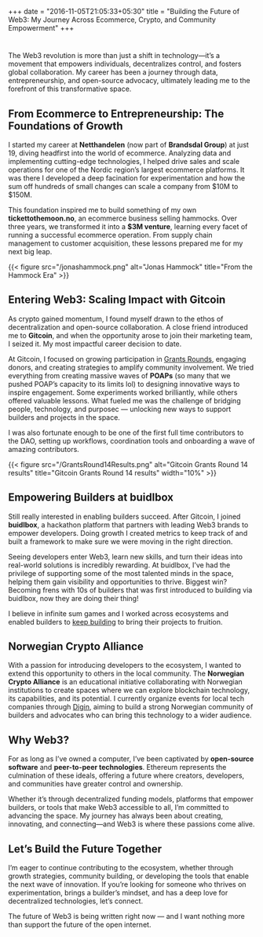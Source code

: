 +++
date = "2016-11-05T21:05:33+05:30"
title = "Building the Future of Web3: My Journey Across Ecommerce, Crypto, and Community Empowerment"
+++

# 

The Web3 revolution is more than just a shift in technology—it’s a movement that empowers individuals, decentralizes control, and fosters global collaboration. My career has been a journey through data, entrepreneurship, and open-source advocacy, ultimately leading me to the forefront of this transformative space.

## From Ecommerce to Entrepreneurship: The Foundations of Growth  

I started my career at **Netthandelen** (now part of **Brandsdal Group**) at just 19, diving headfirst into the world of ecommerce. Analyzing data and implementing cutting-edge technologies, I helped drive sales and scale operations for one of the Nordic region’s largest ecommerce platforms. It was there I developed a deep facination for experimentation and how the sum off hundreds of small changes can scale a company from $10M to $150M. 

This foundation inspired me to build something of my own **tickettothemoon.no**, an ecommerce business selling hammocks. Over three years, we transformed it into a **$3M venture**, learning every facet of running a successful ecommerce operation. From supply chain management to customer acquisition, these lessons prepared me for my next big leap.

{{< figure src="/jonashammock.png" alt="Jonas Hammock" title="From the Hammock Era"  >}}


## Entering Web3: Scaling Impact with Gitcoin  

As crypto gained momentum, I found myself drawn to the ethos of decentralization and open-source collaboration. A close friend introduced me to **Gitcoin**, and when the opportunity arose to join their marketing team, I seized it. My most impactful career decision to date.

At Gitcoin, I focused on growing participation in [Grants Rounds](https://www.gitcoin.co/blog/announcing-gitcoin-grants-new-500k-ethereum-infrastructure-round), engaging donors, and creating strategies to amplify community involvement. We tried everything from creating massive waves of **POAPs** (so many that we pushed POAP’s capacity to its limits lol) to designing innovative ways to inspire engagement. Some experiments worked brilliantly, while others offered valuable lessons. What fueled me was the challenge of bridging people, technology, and purposec — unlocking new ways to support builders and projects in the space.  

I was also fortunate enough to be one of the first full time contributors to the DAO, setting up workflows, coordination tools and onboarding a wave of amazing contributors. 

{{< figure src="/GrantsRound14Results.png" alt="Gitcoin Grants Round 14 results" title="Gitcoin Grants Round 14 results" width="10%" >}}

## Empowering Builders at buidlbox  

Still really interested in enabling builders succeed. After Gitcoin, I joined **buidlbox**, a hackathon platform that partners with leading Web3 brands to empower developers. Doing growth I created metrics to keep track of and built a framework to make sure we were moving in the right direction. 

Seeing developers enter Web3, learn new skills, and turn their ideas into real-world solutions is incredibly rewarding. At buidlbox, I’ve had the privilege of supporting some of the most talented minds in the space, helping them gain visibility and opportunities to thrive. Biggest win? Becoming frens with 10s of builders that was first introduced to building via buidlbox, now they are doing their thing!

I believe in infinite sum games and I worked across ecosystems and enabled builders to [keep building](https://blog.buidlbox.io/gitcoin-grants-22-is-live-on-gitcoin-827d3ac435a3) to bring their projects to fruition.

## Norwegian Crypto Alliance 

With a passion for introducing developers to the ecosystem, I wanted to extend this opportunity to others in the local community. The **Norwegian Crypto Alliance** is an educational initiative collaborating with Norwegian institutions to create spaces where we can explore blockchain technology, its capabilities, and its potential. I currently organize events for local tech companies through [Digin](https://digin.no/), aiming to build a strong Norwegian community of builders and advocates who can bring this technology to a wider audience. 

## Why Web3?  

For as long as I’ve owned a computer, I’ve been captivated by **open-source software** and **peer-to-peer technologies**. Ethereum represents the culmination of these ideals, offering a future where creators, developers, and communities have greater control and ownership.

Whether it’s through decentralized funding models, platforms that empower builders, or tools that make Web3 accessible to all, I’m committed to advancing the space. My journey has always been about creating, innovating, and connecting—and Web3 is where these passions come alive.

## Let’s Build the Future Together  

I’m eager to continue contributing to the ecosystem, whether through growth strategies, community building, or developing the tools that enable the next wave of innovation. If you’re looking for someone who thrives on experimentation, brings a builder’s mindset, and has a deep love for decentralized technologies, let’s connect.

The future of Web3 is being written right now — and I want nothing more than support the future of the open internet.